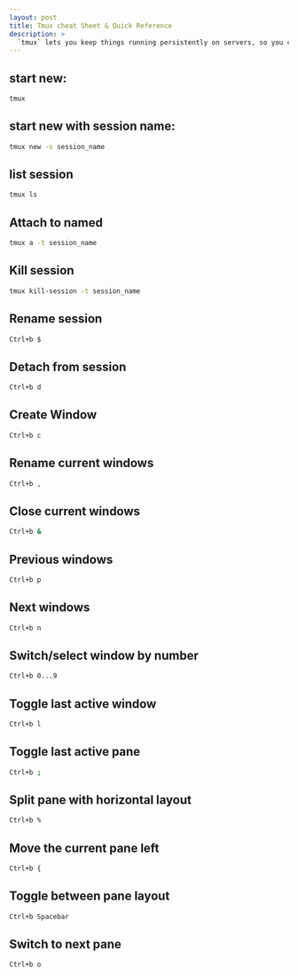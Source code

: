 ```yaml
---
layout: post
title: Tmux cheat Sheet & Quick Reference
description: >
  `tmux` lets you keep things running persistently on servers, so you can disconnect and connect as needed without interrupting tasks that are in progress.
---
```


## start new:

```bash
tmux
```

## start new with session name:

```bash
tmux new -s session_name
```

## list session

```bash
tmux ls
```

## Attach to named

```bash
tmux a -t session_name 
```

## Kill session

```bash
tmux kill-session -t session_name
```

## Rename session

```bash
Ctrl+b $
```
## Detach from session

```bash
Ctrl+b d
```

## Create Window

```bash
Ctrl+b c
```

## Rename current windows

```bash
Ctrl+b ,
```

## Close current windows

```bash
Ctrl+b &
```

## Previous windows 

```bash
Ctrl+b p
```

## Next windows

```bash
Ctrl+b n
```

## Switch/select window by number

```bash
Ctrl+b 0...9
```

## Toggle last active window

```bash
Ctrl+b l
```

## Toggle last active pane

```bash
Ctrl+b ;
```

## Split pane with horizontal layout

```bash
Ctrl+b %
```

## Move the current pane left

```bash
Ctrl+b {
```

## Toggle between pane layout
  
```bash
Ctrl+b Spacebar
```

## Switch to next pane

```bash
Ctrl+b o
```




